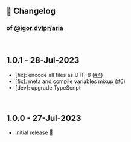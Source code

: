 ## 📒 Changelog

### of [@igor.dvlpr/aria](https://github.com/igorskyflyer/npm-adblock-aria-compiler/)

<br>

## 1.0.1 - 28-Jul-2023

- \[fix]: encode all files as UTF-8 ([#4](https://github.com/igorskyflyer/npm-adblock-aria-compiler/issues/4))
- \[fix]: meta and compile variables mixup ([#6](https://github.com/igorskyflyer/npm-adblock-aria-compiler/issues/6))
- \[dev]: upgrade TypeScript

<br>

## 1.0.0 - 27-Jul-2023

- initial release 🎉
